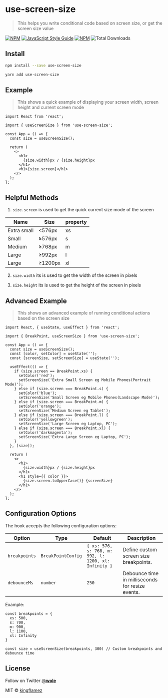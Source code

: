 # use-screen-size

> This helps you write conditional code based on screen size, or get the screen size value

[![NPM](https://img.shields.io/npm/v/use-screen-size.svg)](https://www.npmjs.com/package/use-screen-size)
[![JavaScript Style Guide](https://img.shields.io/badge/code_style-standard-brightgreen.svg)](https://standardjs.com)
[![NPM](https://img.shields.io/npm/dm/use-screen-size.svg)](https://www.npmjs.com/package/use-screen-size)
![Total Downloads](https://img.shields.io/npm/dt/use-screen-size)



## Install

```bash
npm install --save use-screen-size
```

```bash
yarn add use-screen-size
```

## Example

> This shows a quick example of displaying your screen width, screen height and current screen mode

```tsx
import React from 'react';

import { useScreenSize } from 'use-screen-size';

const App = () => {
  const size = useScreenSize();

  return (
    <>
      <h1>
        {size.width}px / {size.height}px
      </h1>
      <h1>{size.screen}</h1>
    </>
  );
};
```

## Helpful Methods

1. `size.screen` is used to get the quick current size mode of the screen

| Name        | Size    | property |
| ----------- | ------- | -------- |
| Extra small | <576px  | xs       |
| Small       | ≥576px  | s        |
| Medium      | ≥768px  | m        |
| Large       | ≥992px  | l        |
| Large       | ≥1200px | xl       |

2. `size.width` its is used to get the width of the screen in pixels

3. `size.height` its is used to get the height of the screen in pixels

## Advanced Example

> This shows an advanced example of running conditional actions based on the screen size

```tsx
import React, { useState, useEffect } from 'react';

import { BreakPoint, useScreenSize } from 'use-screen-size';

const App = () => {
  const size = useScreenSize();
  const [color, setColor] = useState('');
  const [screenSize, setScreenSize] = useState('');

  useEffect(() => {
    if (size.screen == BreakPoint.xs) {
      setColor('red');
      setScreenSize('Extra Small Screen eg Mobile Phones(Portrait Mode)');
    } else if (size.screen === BreakPoint.s) {
      setColor('blue');
      setScreenSize('Small Screen eg Mobile Phones(Landscape Mode)');
    } else if (size.screen === BreakPoint.m) {
      setColor('orange');
      setScreenSize('Medium Screen eg Tablet');
    } else if (size.screen === BreakPoint.l) {
      setColor('yellowgreen');
      setScreenSize('Large Screen eg Laptop, PC');
    } else if (size.screen === BreakPoint.xl) {
      setColor('darkmagenta');
      setScreenSize('Extra Large Screen eg Laptop, PC');
    }
  }, [size]);

  return (
    <>
      <h1>
        {size.width}px / {size.height}px
      </h1>
      <h1 style={{ color }}>
        {size.screen.toUpperCase()} {screenSize}
      </h1>
    </>
  );
};
```

## Configuration Options

The hook accepts the following configuration options:

| Option        | Type               | Default                                              | Description                                      |
| ------------- | ------------------ | ---------------------------------------------------- | ------------------------------------------------ |
| `breakpoints` | `BreakPointConfig` | `{ xs: 576, s: 768, m: 992, l: 1200, xl: Infinity }` | Define custom screen size breakpoints.           |
| `debounceMs`  | `number`           | `250`                                                | Debounce time in milliseconds for resize events. |

Example:

```tsx
const breakpoints = {
  xs: 500,
  s: 700,
  m: 900,
  l: 1100,
  xl: Infinity
}

const size = useScreenSize(breakpoints, 300) // Custom breakpoints and debounce time
```

## License

Follow on Twitter [@__wole__](https://twitter.com/__wole__)

MIT © [kingflamez](https://github.com/kingflamez)
